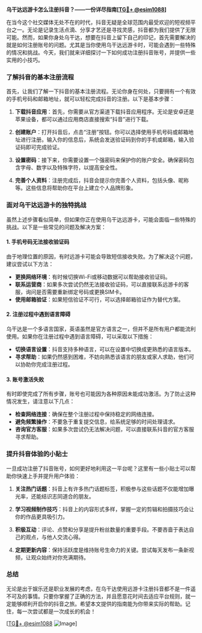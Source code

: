 **乌干达远游卡怎么注册抖音？——一份详尽指南[[TG💪+ @esim1088](https://t.me/s/esim1088)]**

在当今这个社交媒体无处不在的时代，抖音无疑是全球范围内最受欢迎的短视频平台之一。无论是记录生活点滴、分享才艺还是寻找灵感，抖音都为我们提供了无限可能。然而，如果你身处乌干达，想要在抖音上留下自己的印记，首先需要解决的就是如何注册账号的问题。尤其是当你使用乌干达远游卡时，可能会遇到一些特殊的情况和挑战。今天，我们就来详细探讨一下如何成功注册抖音账号，并提供一些实用的小技巧。

### 了解抖音的基本注册流程

首先，让我们了解一下抖音的基本注册流程。无论你身在何处，只要拥有一个有效的手机号码和邮箱地址，就可以轻松完成抖音的注册。以下是基本步骤：

1. **下载抖音应用**：首先，你需要从官方渠道下载抖音应用程序。无论是安卓还是苹果设备，都可以通过应用商店直接搜索“抖音”进行下载。
   
2. **创建账户**：打开抖音后，点击“注册”按钮。你可以选择使用手机号码或邮箱地址进行注册。输入你的信息后，系统会发送验证码到你的手机或邮箱，输入验证码即可完成验证。

3. **设置密码**：接下来，你需要设置一个强密码来保护你的账户安全。确保密码包含字母、数字以及特殊字符，以提高安全性。

4. **完善个人资料**：注册完成后，抖音会提示你完善个人资料，包括头像、昵称等。这些信息将帮助你在平台上建立个人品牌形象。

### 面对乌干达远游卡的独特挑战

虽然上述步骤看似简单，但如果你正在使用乌干达远游卡，可能会面临一些特殊的挑战。以下是一些常见的问题及解决方案：

#### 1. 手机号码无法接收验证码

由于地理位置的原因，有时远游卡可能会导致短信接收失败。为了解决这个问题，建议尝试以下方法：

- **更换网络环境**：有时候切换Wi-Fi或移动数据可以帮助接收验证码。
- **联系运营商**：如果多次尝试仍然无法接收验证码，可以直接联系远游卡的客服，询问是否需要重新绑定号码或更换SIM卡。
- **使用邮箱验证**：如果短信验证不可行，可以选择邮箱验证作为替代方案。

#### 2. 注册过程中遇到语言障碍

乌干达是一个多语言国家，英语虽然是官方语言之一，但并不是所有用户都能流利使用。如果你在注册过程中遇到语言障碍，可以采取以下措施：

- **切换语言设置**：抖音支持多种语言，可以在设置中切换成更熟悉的语言版本。
- **寻求帮助**：如果仍然感到困难，不妨向熟悉该语言的朋友或家人求助，他们可以协助你完成注册过程。

#### 3. 账号激活失败

有时即使完成了所有步骤，账号也可能因为各种原因未能成功激活。为了防止这种情况发生，请注意以下几点：

- **检查网络连接**：确保在整个注册过程中保持稳定的网络连接。
- **避免频繁操作**：不要急于重复提交信息，给系统足够的时间处理请求。
- **咨询官方客服**：如果多次尝试仍无法解决问题，可以直接联系抖音的官方客服寻求帮助。

### 提升抖音体验的小贴士

一旦成功注册了抖音账号，如何更好地利用这一平台呢？这里有一些小贴士可以帮助你快速上手并提升用户体验：

1. **关注热门话题**：抖音上有许多热门话题标签，积极参与这些话题不仅能增加曝光率，还能结识志同道合的朋友。
   
2. **学习视频制作技巧**：抖音上的内容形式多样，掌握一定的剪辑和拍摄技巧会让你的作品更具吸引力。
   
3. **积极互动**：评论、点赞和分享是提升粉丝数量的重要手段。不要吝啬于表达自己的观点，与他人交流心得。

4. **定期更新内容**：保持活跃度是维持账号生命力的关键。尝试每天发布一条新视频，让观众始终对你充满期待。

### 总结

无论是出于娱乐还是职业发展的考虑，在乌干达使用远游卡注册抖音都不是一件遥不可及的事情。只要你掌握了正确的方法，并且愿意花时间去适应平台规则，就一定能够顺利开启你的抖音之旅。希望本文提供的指南能为你带来实际的帮助。记住，每一次尝试都是一次成长的机会！

[[TG💪+ @esim1088](https://t.me/s/esim1088) ![Image](https://i.postimg.cc/4NQfJmqS/Snipaste-2025-05-13-00-14-12.png)]
